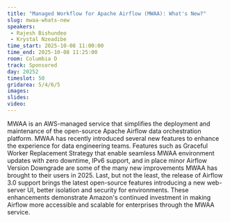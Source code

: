 ```yaml
---
title: "Managed Workflow for Apache Airflow (MWAA): What's New?"
slug: mwaa-whats-new
speakers:
 - Rajesh Bishundeo
 - Krystal Nzeadibe
time_start: 2025-10-08 11:00:00
time_end: 2025-10-08 11:25:00
room: Columbia D
track: Sponsored
day: 20252
timeslot: 50
gridarea: 5/4/6/5
images:
slides:
video:
---
```


MWAA is an AWS-managed service that simplifies the deployment and maintenance of the open-source Apache Airflow data orchestration platform. MWAA has recently introduced several new features to enhance the experience for data engineering teams. Features such as Graceful Worker Replacement Strategy that enable seamless MWAA environment updates with zero downtime, IPv6 support, and in place minor Airflow Version Downgrade are some of the many new improvements MWAA has brought to their users in 2025. Last, but not the least, the release of Airflow 3.0 support brings the latest open-source features introducing a new web-server UI, better isolation and security for environments. These enhancements demonstrate Amazon's continued investment in making Airflow more accessible and scalable for enterprises through the MWAA service.

